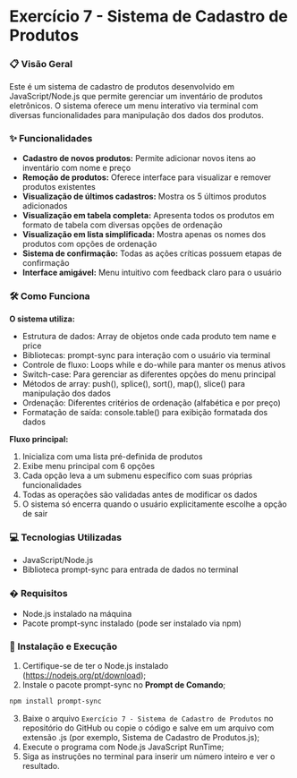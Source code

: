 # Exercício 7 - Sistema de Cadastro de Produtos

### 📋 Visão Geral
Este é um sistema de cadastro de produtos desenvolvido em JavaScript/Node.js que permite gerenciar um inventário de produtos eletrônicos. O sistema oferece um menu interativo via terminal com diversas funcionalidades para manipulação dos dados dos produtos.

### ✨ Funcionalidades
- **Cadastro de novos produtos:** Permite adicionar novos itens ao inventário com nome e preço
- **Remoção de produtos:** Oferece interface para visualizar e remover produtos existentes
- **Visualização de últimos cadastros:** Mostra os 5 últimos produtos adicionados
- **Visualização em tabela completa:** Apresenta todos os produtos em formato de tabela com diversas opções de ordenação
- **Visualização em lista simplificada:** Mostra apenas os nomes dos produtos com opções de ordenação
- **Sistema de confirmação:** Todas as ações críticas possuem etapas de confirmação
- **Interface amigável:** Menu intuitivo com feedback claro para o usuário

### 🛠️ Como Funciona
**O sistema utiliza:**
- Estrutura de dados: Array de objetos onde cada produto tem name e price
- Bibliotecas: prompt-sync para interação com o usuário via terminal
- Controle de fluxo: Loops while e do-while para manter os menus ativos
- Switch-case: Para gerenciar as diferentes opções do menu principal
- Métodos de array: push(), splice(), sort(), map(), slice() para manipulação dos dados
- Ordenação: Diferentes critérios de ordenação (alfabética e por preço)
- Formatação de saída: console.table() para exibição formatada dos dados

**Fluxo principal:**
1. Inicializa com uma lista pré-definida de produtos
2. Exibe menu principal com 6 opções
3. Cada opção leva a um submenu específico com suas próprias funcionalidades
4. Todas as operações são validadas antes de modificar os dados
5. O sistema só encerra quando o usuário explicitamente escolhe a opção de sair

### 💻 Tecnologias Utilizadas
- JavaScript/Node.js
- Biblioteca prompt-sync para entrada de dados no terminal

### � Requisitos
- Node.js instalado na máquina
- Pacote prompt-sync instalado (pode ser instalado via npm)

### 🚀 Instalação e Execução
1. Certifique-se de ter o Node.js instalado (https://nodejs.org/pt/download);
2. Instale o pacote prompt-sync no **Prompt de Comando**;
```bash
npm install prompt-sync
```
3. Baixe o arquivo `Exercício 7 - Sistema de Cadastro de Produtos` no repositório do GitHub ou copie o código e salve em um arquivo com extensão .js (por exemplo, Sistema de Cadastro de Produtos.js);
4. Execute o programa com Node.js JavaScript RunTime;
5. Siga as instruções no terminal para inserir um número inteiro e ver o resultado.
